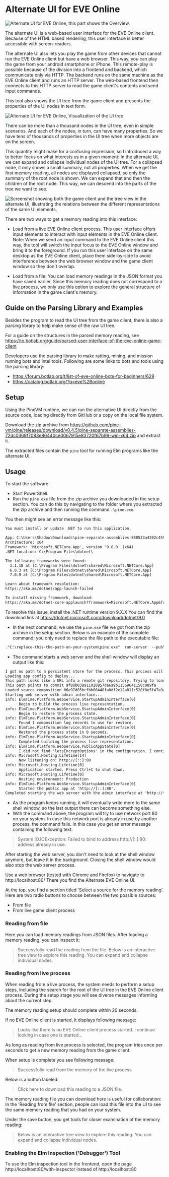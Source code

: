 # Alternate UI for EVE Online

![Alternate UI for EVE Online, this part shows the Overview.](./../../guide/image/2020-01-30.eve-online-overview-alternate-ui-and-game-client.png)

The alternate UI is a web-based user interface for the EVE Online client. Because of the HTML based rendering, this user interface is better accessible with screen-readers.

The alternate UI also lets you play the game from other devices that cannot run the EVE Online client but have a web browser. This way, you can play the game from your android smartphone or iPhone. This remote-play is possible because of the division into a frontend and backend, which communicate only via HTTP. The backend runs on the same machine as the EVE Online client and runs an HTTP server. The web-based frontend then connects to this HTTP server to read the game client's contents and send input commands.

This tool also shows the UI tree from the game client and presents the properties of the UI nodes in text form.

![Alternate UI for EVE Online, Visualization of the UI tree](./../../guide/image/2020-07-12-visualize-ui-tree.png)

There can be more than a thousand nodes in the UI tree, even in simple scenarios. And each of the nodes, in turn, can have many properties. So we have tens of thousands of properties in the UI tree when more objects are on the screen.

This quantity might make for a confusing impression, so I introduced a way to better focus on what interests us in a given moment: In the alternate UI, we can expand and collapse individual nodes of the UI tree. For a collapsed node, it only shows a small summary, not all properties. When we get the first memory reading, all nodes are displayed collapsed, so only the summary of the root node is shown. We can expand that and then the children of the root node. This way, we can descend into the parts of the tree we want to see.

![Screenshot showing both the game client and the tree view in the alternate UI, illustrating the relations between the different representations of the same UI elements.](./../../guide/image/2020-03-11-eve-online-parsed-user-interface-inventory-inspect.png)

There are two ways to get a memory reading into this interface:

+ Load from a live EVE Online client process. This user interface offers input elements to interact with input elements in the EVE Online client. Note: When we send an input command to the EVE Online client this way, the tool will switch the input focus to the EVE Online window and bring it to the foreground. If you run this user interface on the same desktop as the EVE Online client, place them side-by-side to avoid interference between the web browser window and the game client window so they don't overlap.

+ Load from a file: You can load memory readings in the JSON format you have saved earlier. Since this memory reading does not correspond to a live process, we only use this option to explore the general structure of information in the game client's memory.

## Guide on the Parsing Library and Examples

Besides the program to read the UI tree from the game client, there is also a parsing library to help make sense of the raw UI tree.

For a guide on the structures in the parsed memory reading, see https://to.botlab.org/guide/parsed-user-interface-of-the-eve-online-game-client

Developers use the parsing library to make ratting, mining, and mission running bots and intel tools. Following are some links to bots and tools using the parsing library:

+ <https://forum.botlab.org/t/list-of-eve-online-bots-for-beginners/629>
+ <https://catalog.botlab.org/?q=eve%2Bonline>

## Setup

Using the PineVM runtime, we can run the alternative UI directly from the source code, loading directly from GitHub or a copy on the local file system.

Download the zip archive from <https://github.com/pine-vm/pine/releases/download/v0.4.5/pine-separate-assemblies-72dc0369f7083e86440ce0067915e83720f67b99-win-x64.zip> and extract it.

The extracted files contain the `pine` tool for running Elm programs like the alternate UI.

## Usage

To start the software:

+ Start PowerShell.
+ Run the `pine.exe` file from the zip archive you downloaded in the setup section. You can do this by navigating to the folder where you extracted the zip archive and then running the command `.\pine.exe`.

You then might see an error message like this:

```txt
You must install or update .NET to run this application.

App: C:\Users\Shadow\Downloads\pine-separate-assemblies-888533a4202c45996ea9fc8563620eb628ca2768-win-x64\pine.exe
Architecture: x64
Framework: 'Microsoft.NETCore.App', version '9.0.0' (x64)
.NET location: C:\Program Files\dotnet\

The following frameworks were found:
  3.1.18 at [C:\Program Files\dotnet\shared\Microsoft.NETCore.App]
  6.0.3 at [C:\Program Files\dotnet\shared\Microsoft.NETCore.App]
  7.0.9 at [C:\Program Files\dotnet\shared\Microsoft.NETCore.App]

Learn about framework resolution:
https://aka.ms/dotnet/app-launch-failed

To install missing framework, download:
https://aka.ms/dotnet-core-applaunch?framework=Microsoft.NETCore.App&framework_version=9.0.0&arch=x64&rid=win10-x64
```

To resolve this issue, install the .NET runtime version 9.X.X You can find the download link at <https://dotnet.microsoft.com/download/dotnet/9.0>

+ In the next command, we use the `pine.exe` file we got from the zip archive in the setup section. Below is an example of the complete command; you only need to replace the file path to the executable file:

```txt
."C:\replace-this-the-path-on-your-system\pine.exe"  run-server  --public-urls="http://*:80"  --deploy=https://github.com/Arcitectus/Sanderling/tree/9f88b038911020857da6a9b11569641150c089fa/implement/alternate-ui/source
```

+ The command starts a web server and the shell window will display an output like this:

```txt
I got no path to a persistent store for the process. This process will not be persisted!
Loading app config to deploy...
This path looks like a URL into a remote git repository. Trying to load from there...
This path points to commit 9f88b038911020857da6a9b11569641150c089fa
Loaded source composition 06e97d85bcfbb00448fa0df2e12a811c528f8e5f47a9af5c4043cc00efd8d747 from 'https://github.com/Arcitectus/Sanderling/tree/9f88b038911020857da6a9b11569641150c089fa/implement/alternate-ui/source'.
Starting web server with admin interface...
info: ElmTime.Platform.WebService.StartupAdminInterface[0]
      Begin to build the process live representation.
info: ElmTime.Platform.WebService.StartupAdminInterface[0]
      Begin to restore the process state.
info: ElmTime.Platform.WebService.StartupAdminInterface[0]
      Found 1 composition log records to use for restore.
info: ElmTime.Platform.WebService.StartupAdminInterface[0]
      Restored the process state in 0 seconds.
info: ElmTime.Platform.WebService.StartupAdminInterface[0]
      Completed building the process live representation.
info: ElmTime.Platform.WebService.PublicAppState[0]
      I did not find 'letsEncryptOptions' in the configuration. I continue without Let's Encrypt.
info: Microsoft.Hosting.Lifetime[14]
      Now listening on: http://[::]:80
info: Microsoft.Hosting.Lifetime[0]
      Application started. Press Ctrl+C to shut down.
info: Microsoft.Hosting.Lifetime[0]
      Hosting environment: Production
info: ElmTime.Platform.WebService.StartupAdminInterface[0]
      Started the public app at 'http://[::]:80'.
Completed starting the web server with the admin interface at 'http://*:4000'.
```

+ As the program keeps running, it will eventually write more to the same shell window, so the last output there can become something else.
+ With the command above, the program will try to use network port 80 on your system. In case this network port is already in use by another process, the command fails. In this case you get an error message containing the following text:

> System.IO.IOException: Failed to bind to address http://[::]:80: address already in use.

After starting the web server, you don't need to look at the shell window anymore, but leave it in the background. Closing the shell window would also stop the web server process.

Use a web browser (tested with Chrome and Firefox) to navigate to http://localhost:80/
There you find the Alternate EVE Online UI.

At the top, you find a section titled 'Select a source for the memory reading'. Here are two radio buttons to choose between the two possible sources:

+ From file
+ From live game client process

### Reading from file

Here you can load memory readings from JSON files.
After loading a memory reading, you can inspect it:

> Successfully read the reading from the file. Below is an interactive tree view to explore this reading. You can expand and collapse individual nodes.

### Reading from live process

When reading from a live process, the system needs to perform a setup steps, including the search for the root of the UI tree in the EVE Online client process. During the setup stage you will see diverse messages informing about the current step.

The memory reading setup should complete within 20 seconds. 

If no EVE Online client is started, it displays following message:

> Looks like there is no EVE Online client process started. I continue looking in case one is started...

As long as reading from live process is selected, the program tries once per seconds to get a new memory reading from the game client.

When setup is complete you see following message:

> Successfully read from the memory of the live process

Below is a button labeled:

> Click here to download this reading to a JSON file.

The memory reading file you can download here is useful for collaboration: In the 'Reading from file' section, people can load this file into the UI to see the same memory reading that you had on your system. 

Under the save button, you get tools for closer examination of the memory reading:

> Below is an interactive tree view to explore this reading. You can expand and collapse individual nodes.

### Enabling the Elm Inspection ('Debugger') Tool

To use the Elm inspection tool in the frontend, open the page http://localhost:80/with-inspector instead of http://localhost:80

